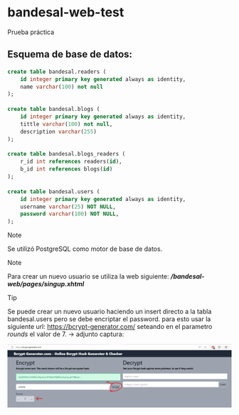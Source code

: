 # bandesal-web-test
Prueba práctica

## Esquema de base de datos:

```sql
create table bandesal.readers (
    id integer primary key generated always as identity,
    name varchar(100) not null
);

create table bandesal.blogs (
    id integer primary key generated always as identity,
    tittle varchar(100) not null,
    description varchar(255)
);

create table bandesal.blogs_readers (
    r_id int references readers(id),
    b_id int references blogs(id)
);

create table bandesal.users (
    id integer primary key generated always as identity,
    username varchar(25) NOT NULL,
	password varchar(100) NOT NULL,
);
```
> [!NOTE]
> Se utilizó PostgreSQL como motor de base de datos.

> [!NOTE]
> Para crear un nuevo usuario se utiliza la web siguiente: ***/bandesal-web/pages/singup.xhtml***

> [!TIP]
> Se puede crear un nuevo usuario haciendo un insert directo a la tabla bandesal.users pero se debe encriptar el password. para esto usar la siguiente url: https://bcrypt-generator.com/ seteando en el parametro *rounds* el valor de 7. -> adjunto captura:

![placehoder text](images/bcrypt_img.jpg)
